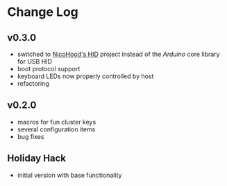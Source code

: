 # Change Log

## v0.3.0
- switched to [NicoHood's HID](https://github.com/NicoHood/HID) project instead of the *Arduino* core library for USB HID
- boot protocol support
- keyboard LEDs now properly controlled by host
- refactoring

## v0.2.0
- macros for fun cluster keys
- several configuration items
- bug fixes

## Holiday Hack
- initial version with base functionality
